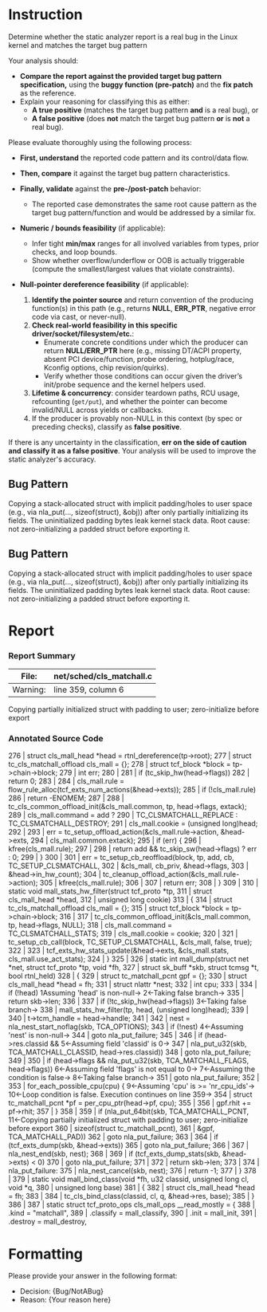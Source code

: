 # Instruction

Determine whether the static analyzer report is a real bug in the Linux kernel and matches the target bug pattern

Your analysis should:
- **Compare the report against the provided target bug pattern specification,** using the **buggy function (pre-patch)** and the **fix patch** as the reference.
- Explain your reasoning for classifying this as either:
  - **A true positive** (matches the target bug pattern **and** is a real bug), or
  - **A false positive** (does **not** match the target bug pattern **or** is **not** a real bug).

Please evaluate thoroughly using the following process:

- **First, understand** the reported code pattern and its control/data flow.
- **Then, compare** it against the target bug pattern characteristics.
- **Finally, validate** against the **pre-/post-patch** behavior:
  - The reported case demonstrates the same root cause pattern as the target bug pattern/function and would be addressed by a similar fix.

- **Numeric / bounds feasibility** (if applicable):
  - Infer tight **min/max** ranges for all involved variables from types, prior checks, and loop bounds.
  - Show whether overflow/underflow or OOB is actually triggerable (compute the smallest/largest values that violate constraints).

- **Null-pointer dereference feasibility** (if applicable):
  1. **Identify the pointer source** and return convention of the producing function(s) in this path (e.g., returns **NULL**, **ERR_PTR**, negative error code via cast, or never-null).
  2. **Check real-world feasibility in this specific driver/socket/filesystem/etc.**:
     - Enumerate concrete conditions under which the producer can return **NULL/ERR_PTR** here (e.g., missing DT/ACPI property, absent PCI device/function, probe ordering, hotplug/race, Kconfig options, chip revision/quirks).
     - Verify whether those conditions can occur given the driver’s init/probe sequence and the kernel helpers used.
  3. **Lifetime & concurrency**: consider teardown paths, RCU usage, refcounting (`get/put`), and whether the pointer can become invalid/NULL across yields or callbacks.
  4. If the producer is provably non-NULL in this context (by spec or preceding checks), classify as **false positive**.

If there is any uncertainty in the classification, **err on the side of caution and classify it as a false positive**. Your analysis will be used to improve the static analyzer's accuracy.

## Bug Pattern

Copying a stack-allocated struct with implicit padding/holes to user space (e.g., via nla_put(..., sizeof(struct), &obj)) after only partially initializing its fields. The uninitialized padding bytes leak kernel stack data. Root cause: not zero-initializing a padded struct before exporting it.

## Bug Pattern

Copying a stack-allocated struct with implicit padding/holes to user space (e.g., via nla_put(..., sizeof(struct), &obj)) after only partially initializing its fields. The uninitialized padding bytes leak kernel stack data. Root cause: not zero-initializing a padded struct before exporting it.

# Report

### Report Summary

File:| net/sched/cls_matchall.c
---|---
Warning:| line 359, column 6
Copying partially initialized struct with padding to user; zero-initialize
before export

### Annotated Source Code


276   |  struct cls_mall_head *head = rtnl_dereference(tp->root);
277   |  struct tc_cls_matchall_offload cls_mall = {};
278   |  struct tcf_block *block = tp->chain->block;
279   |  int err;
280   |
281   |  if (tc_skip_hw(head->flags))
282   |  return 0;
283   |
284   | 	cls_mall.rule =	flow_rule_alloc(tcf_exts_num_actions(&head->exts));
285   |  if (!cls_mall.rule)
286   |  return -ENOMEM;
287   |
288   | 	tc_cls_common_offload_init(&cls_mall.common, tp, head->flags, extack);
289   | 	cls_mall.command = add ?
290   | 		TC_CLSMATCHALL_REPLACE : TC_CLSMATCHALL_DESTROY;
291   | 	cls_mall.cookie = (unsigned long)head;
292   |
293   | 	err = tc_setup_offload_action(&cls_mall.rule->action, &head->exts,
294   | 				      cls_mall.common.extack);
295   |  if (err) {
296   | 		kfree(cls_mall.rule);
297   |
298   |  return add && tc_skip_sw(head->flags) ? err : 0;
299   | 	}
300   |
301   | 	err = tc_setup_cb_reoffload(block, tp, add, cb, TC_SETUP_CLSMATCHALL,
302   | 				    &cls_mall, cb_priv, &head->flags,
303   | 				    &head->in_hw_count);
304   | 	tc_cleanup_offload_action(&cls_mall.rule->action);
305   | 	kfree(cls_mall.rule);
306   |
307   |  return err;
308   | }
309   |
310   | static void mall_stats_hw_filter(struct tcf_proto *tp,
311   |  struct cls_mall_head *head,
312   |  unsigned long cookie)
313   | {
314   |  struct tc_cls_matchall_offload cls_mall = {};
315   |  struct tcf_block *block = tp->chain->block;
316   |
317   | 	tc_cls_common_offload_init(&cls_mall.common, tp, head->flags, NULL);
318   | 	cls_mall.command = TC_CLSMATCHALL_STATS;
319   | 	cls_mall.cookie = cookie;
320   |
321   | 	tc_setup_cb_call(block, TC_SETUP_CLSMATCHALL, &cls_mall, false, true);
322   |
323   | 	tcf_exts_hw_stats_update(&head->exts, &cls_mall.stats, cls_mall.use_act_stats);
324   | }
325   |
326   | static int mall_dump(struct net *net, struct tcf_proto *tp, void *fh,
327   |  struct sk_buff *skb, struct tcmsg *t, bool rtnl_held)
328   | {
329   |  struct tc_matchall_pcnt gpf = {};
330   |  struct cls_mall_head *head = fh;
331   |  struct nlattr *nest;
332   |  int cpu;
333   |
334   |  if (!head)
    1Assuming 'head' is non-null→
    2←Taking false branch→
335   |  return skb->len;
336   |
337   |  if (!tc_skip_hw(head->flags))
    3←Taking false branch→
338   | 		mall_stats_hw_filter(tp, head, (unsigned long)head);
339   |
340   |  t->tcm_handle = head->handle;
341   |
342   | 	nest = nla_nest_start_noflag(skb, TCA_OPTIONS);
343   |  if (!nest)
    4←Assuming 'nest' is non-null→
344   |  goto nla_put_failure;
345   |
346   |  if (head->res.classid &&
    5←Assuming field 'classid' is 0→
347   | 	    nla_put_u32(skb, TCA_MATCHALL_CLASSID, head->res.classid))
348   |  goto nla_put_failure;
349   |
350   |  if (head->flags && nla_put_u32(skb, TCA_MATCHALL_FLAGS, head->flags))
    6←Assuming field 'flags' is not equal to 0→
    7←Assuming the condition is false→
    8←Taking false branch→
351   |  goto nla_put_failure;
352   |
353   |  for_each_possible_cpu(cpu) {
    9←Assuming 'cpu' is >= 'nr_cpu_ids'→
    10←Loop condition is false. Execution continues on line 359→
354   |  struct tc_matchall_pcnt *pf = per_cpu_ptr(head->pf, cpu);
355   |
356   | 		gpf.rhit += pf->rhit;
357   | 	}
358   |
359   |  if (nla_put_64bit(skb, TCA_MATCHALL_PCNT,
    11←Copying partially initialized struct with padding to user; zero-initialize before export
360   |  sizeof(struct tc_matchall_pcnt),
361   |  &gpf, TCA_MATCHALL_PAD))
362   |  goto nla_put_failure;
363   |
364   |  if (tcf_exts_dump(skb, &head->exts))
365   |  goto nla_put_failure;
366   |
367   | 	nla_nest_end(skb, nest);
368   |
369   |  if (tcf_exts_dump_stats(skb, &head->exts) < 0)
370   |  goto nla_put_failure;
371   |
372   |  return skb->len;
373   |
374   | nla_put_failure:
375   | 	nla_nest_cancel(skb, nest);
376   |  return -1;
377   | }
378   |
379   | static void mall_bind_class(void *fh, u32 classid, unsigned long cl, void *q,
380   |  unsigned long base)
381   | {
382   |  struct cls_mall_head *head = fh;
383   |
384   | 	tc_cls_bind_class(classid, cl, q, &head->res, base);
385   | }
386   |
387   | static struct tcf_proto_ops cls_mall_ops __read_mostly = {
388   | 	.kind		= "matchall",
389   | 	.classify	= mall_classify,
390   | 	.init		= mall_init,
391   | 	.destroy	= mall_destroy,

# Formatting

Please provide your answer in the following format:

- Decision: {Bug/NotABug}
- Reason: {Your reason here}
